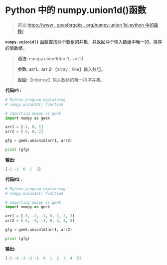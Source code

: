 # Python 中的 numpy.union1d()函数

> 原文:[https://www . geesforgeks . org/numpy-union 1d-python 中的函数/](https://www.geeksforgeeks.org/numpy-union1d-function-in-python/)

**`numpy.union1d()`** 函数查找两个数组的并集，并返回两个输入数组中唯一的、排序的值数组。

> **语法:** numpy.union1d(arr1，arr2)
> 
> **参数:**
> **arr1、arr 2:**【array _ like】输入数组。
> 
> **返回:**【ndarray】输入数组的唯一排序并集。

**代码#1 :**

```py
# Python program explaining
# numpy.union1d() function

# importing numpy as geek 
import numpy as geek 

arr1 = [-1, 0, 1]
arr2 = [-2, 0, 2]

gfg = geek.union1d(arr1, arr2)

print (gfg)
```

**输出:**

```py
[-2 -1  0  1  2]

```

**代码#2 :**

```py
# Python program explaining
# numpy.union1d() function

# importing numpy as geek 
import numpy as geek 

arr1 = [-3, -2, -1, 0, 1, 2, 3]
arr2 = [-5, -4, -3, 0, 3, 4, 5]

gfg = geek.union1d(arr1, arr2)

print (gfg)
```

**输出:**

```py
[-5 -4 -3 -2 -1  0  1  2  3  4  5]

```